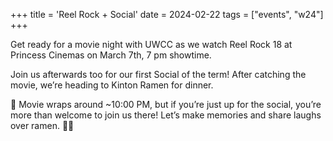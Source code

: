 +++
title = 'Reel Rock + Social'
date = 2024-02-22
tags = ["events", "w24"]
+++

Get ready for a movie night with UWCC as we watch Reel Rock 18 at Princess Cinemas on March 7th, 7 pm showtime. 

Join us afterwards too for our first Social of the term! After catching the movie, we’re heading to Kinton Ramen for dinner. 

🎥 Movie wraps around ~10:00 PM, but if you’re just up for the social, you’re more than welcome to join us there! Let’s make memories and share laughs over ramen. 🧗‍♂️
